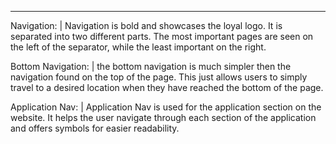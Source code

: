 ---
Navigation: |
Navigation is bold and showcases the loyal logo. It is separated into two different parts. The most important pages are seen on the left of the separator, while the least important on the right.

Bottom Navigation: |
the bottom navigation is much simpler then the navigation found on the top of the page. This just allows users to simply travel to a desired location when they have reached the bottom of the page.

Application Nav: |
Application Nav is used for the application section on the website. It helps the user navigate through each section of the application and offers symbols for easier readability.
